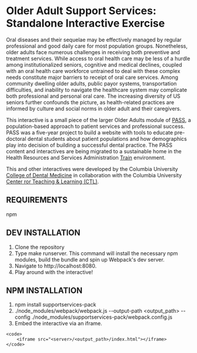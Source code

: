 Older Adult Support Services: Standalone Interactive Exercise 
==========

Oral diseases and their sequelae may be effectively managed by regular professional and good daily care for most population groups. Nonetheless, older adults face numerous challenges in receiving both preventive and treatment services. While access to oral health care may be less of a hurdle among institutionalized seniors, cognitive and medical declines, coupled with an oral health care workforce untrained to deal with these complex needs constitute major barriers to receipt of oral care services. Among community dwelling older adults, public payor systems, transportation difficulties, and inability to navigate the healthcare system may complicate both professional and personal oral care. The increasing diversity of US seniors further confounds the picture, as health-related practices are informed by culture and social norms in older adult and their caregivers.

This interactive is a small piece of the larger Older Adults module of [PASS](https://pass.ccnmtl.columbia.edu), a population-based approach to patient services and professional success. PASS was a five-year project to build a website with tools to educate pre-doctoral dental students about patient populations and how demographics play into decision of building a successful dental practice. The PASS content and interactives are being migrated to a sustainable home in the Health Resources and Services Administration [Train](https://www.train.org/) environment.

This and other interactives were developed by the Columbia University [College of Dental Medicine](http://dental.columbia.edu/) in collaboration with the Columbia University [Center ror Teaching & Learning (CTL)](http://ctl.columbia.edu).

REQUIREMENTS
------------
npm

DEV INSTALLATION
------------
1. Clone the repository
2. Type make runserver. This command will install the necessary npm modules, build the bundle and spin up Webpack's dev server.
3. Navigate to http://localhost:8080.
4. Play around with the interactive!

NPM INSTALLATION
------------
1. npm install supportservices-pack
2. ./node_modules/webpack/webpack.js --output-path <output_path> --config ./node_modules/supportservices-pack/webpack.config.js
3. Embed the interactive via an iframe.

```
<code>
	<iframe src="<server>/<output_path>/index.html"></iframe>
</code>
```